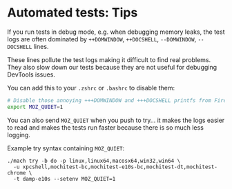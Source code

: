 # Automated tests: Tips

If you run tests in debug mode, e.g. when debugging memory leaks, the test logs are often dominated by `++DOMWINDOW`, `++DOCSHELL`, `--DOMWINDOW`, `--DOCSHELL` lines.

These lines pollute the test logs making it difficult to find real problems. They also slow down our tests because they are not useful for debugging DevTools issues.

You can add this to your `.zshrc` or `.bashrc` to disable them:

```bash
# Disable those annoying +++DOMWINDOW and +++DOCSHELL printfs from Firefox logs
export MOZ_QUIET=1
```

You can also send `MOZ_QUIET` when you push to try&hellip; it makes the logs easier to read and makes the tests run faster because there is so much less logging.

Example try syntax containing `MOZ_QUIET`:

```
./mach try -b do -p linux,linux64,macosx64,win32,win64 \
  -u xpcshell,mochitest-bc,mochitest-e10s-bc,mochitest-dt,mochitest-chrome \
  -t damp-e10s --setenv MOZ_QUIET=1
```
